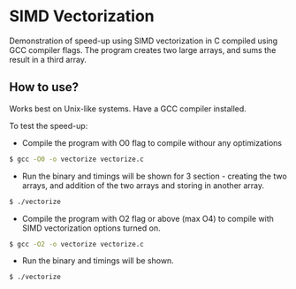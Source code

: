 # SIMD Vectorization
Demonstration of speed-up using SIMD vectorization in C compiled using GCC compiler flags. The program creates two large arrays, and sums the result in a third array.


## How to use?
Works best on Unix-like systems. Have a GCC compiler installed.

To test the speed-up:
 * Compile the program with O0 flag to compile withour any optimizations
```bash
$ gcc -O0 -o vectorize vectorize.c
```
 * Run the binary and timings will be shown for 3 section - creating the two arrays, and addition of the two arrays and storing in another array.
```bash
$ ./vectorize
```
 * Compile the program with O2 flag or above (max O4) to compile with SIMD vectorization options turned on.
```bash
$ gcc -O2 -o vectorize vectorize.c
```
 * Run the binary and timings will be shown.
```bash
$ ./vectorize
```
